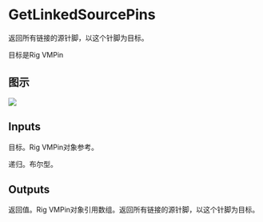 # GetLinkedSourcePins

返回所有链接的源针脚，以这个针脚为目标。

目标是Rig VMPin

## 图示

![]($-20221218-20455768.png)

## Inputs

目标。Rig VMPin对象参考。

递归。布尔型。  

## Outputs

返回值。Rig VMPin对象引用数组。返回所有链接的源针脚，以这个针脚为目标。
